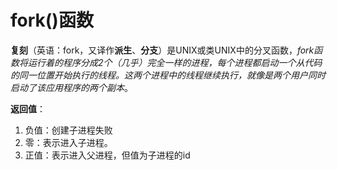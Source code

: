 # fork()函数

**复刻**（英语：fork，又译作**派生**、**分支**）是UNIX或类UNIX中的分叉函数，*fork函数将运行着的程序分成2个（几乎）完全一样的进程，每个进程都启动一个从代码的同一位置开始执行的线程。这两个进程中的线程继续执行，就像是两个用户同时启动了该应用程序的两个副本*。

**返回值**：

1. 负值：创建子进程失败
2. 零：表示进入子进程。
3. 正值：表示进入父进程，但值为子进程的id